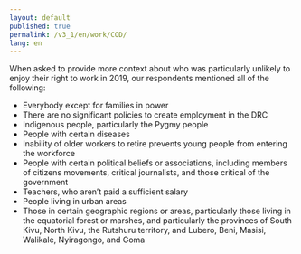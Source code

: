 ```yaml
---
layout: default
published: true
permalink: /v3_1/en/work/COD/
lang: en
---
```

When asked to provide more context about who was particularly unlikely to enjoy their right to work in 2019, our respondents mentioned all of the following:

-	Everybody except for families in power
-	There are no significant policies to create employment in the DRC
-	Indigenous people, particularly the Pygmy people
-	People with certain diseases
-	Inability of older workers to retire prevents young people from entering the workforce
-	People with certain political beliefs or associations, including members of citizens movements, critical journalists, and those critical of the government
-	Teachers, who aren’t paid a sufficient salary
-	People living in urban areas
-	Those in certain geographic regions or areas, particularly those living in the equatorial forest or marshes, and particularly the provinces of South Kivu, North Kivu, the Rutshuru territory, and Lubero, Beni, Masisi, Walikale, Nyiragongo, and Goma